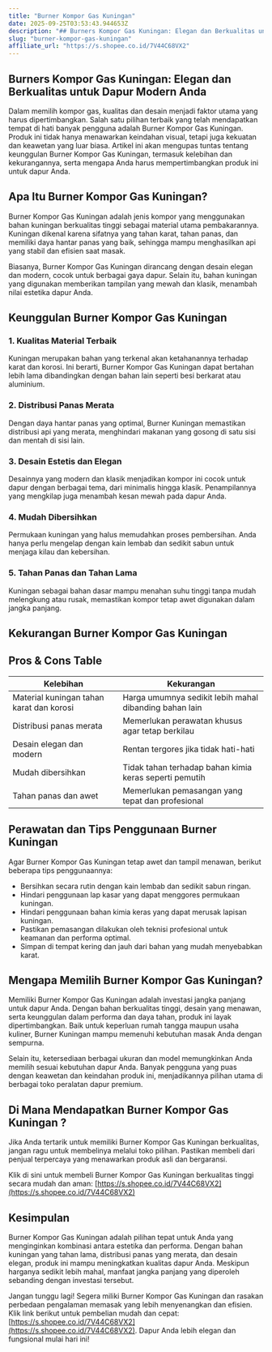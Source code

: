 ```yaml
---
title: "Burner Kompor Gas Kuningan"
date: 2025-09-25T03:53:43.944653Z
description: "## Burners Kompor Gas Kuningan: Elegan dan Berkualitas untuk Dapur Modern Anda..."
slug: "burner-kompor-gas-kuningan"
affiliate_url: "https://s.shopee.co.id/7V44C68VX2"
---
```

## Burners Kompor Gas Kuningan: Elegan dan Berkualitas untuk Dapur Modern Anda

Dalam memilih kompor gas, kualitas dan desain menjadi faktor utama yang harus dipertimbangkan. Salah satu pilihan terbaik yang telah mendapatkan tempat di hati banyak pengguna adalah Burner Kompor Gas Kuningan. Produk ini tidak hanya menawarkan keindahan visual, tetapi juga kekuatan dan keawetan yang luar biasa. Artikel ini akan mengupas tuntas tentang keunggulan Burner Kompor Gas Kuningan, termasuk kelebihan dan kekurangannya, serta mengapa Anda harus mempertimbangkan produk ini untuk dapur Anda.

## Apa Itu Burner Kompor Gas Kuningan?

Burner Kompor Gas Kuningan adalah jenis kompor yang menggunakan bahan kuningan berkualitas tinggi sebagai material utama pembakarannya. Kuningan dikenal karena sifatnya yang tahan karat, tahan panas, dan memiliki daya hantar panas yang baik, sehingga mampu menghasilkan api yang stabil dan efisien saat masak. 

Biasanya, Burner Kompor Gas Kuningan dirancang dengan desain elegan dan modern, cocok untuk berbagai gaya dapur. Selain itu, bahan kuningan yang digunakan memberikan tampilan yang mewah dan klasik, menambah nilai estetika dapur Anda.

## Keunggulan Burner Kompor Gas Kuningan

### 1. Kualitas Material Terbaik
Kuningan merupakan bahan yang terkenal akan ketahanannya terhadap karat dan korosi. Ini berarti, Burner Kompor Gas Kuningan dapat bertahan lebih lama dibandingkan dengan bahan lain seperti besi berkarat atau aluminium.

### 2. Distribusi Panas Merata
Dengan daya hantar panas yang optimal, Burner Kuningan memastikan distribusi api yang merata, menghindari makanan yang gosong di satu sisi dan mentah di sisi lain.

### 3. Desain Estetis dan Elegan
Desainnya yang modern dan klasik menjadikan kompor ini cocok untuk dapur dengan berbagai tema, dari minimalis hingga klasik. Penampilannya yang mengkilap juga menambah kesan mewah pada dapur Anda.

### 4. Mudah Dibersihkan
Permukaan kuningan yang halus memudahkan proses pembersihan. Anda hanya perlu mengelap dengan kain lembab dan sedikit sabun untuk menjaga kilau dan kebersihan.

### 5. Tahan Panas dan Tahan Lama
Kuningan sebagai bahan dasar mampu menahan suhu tinggi tanpa mudah melengkung atau rusak, memastikan kompor tetap awet digunakan dalam jangka panjang.

## Kekurangan Burner Kompor Gas Kuningan

## Pros & Cons Table

| Kelebihan                                              | Kekurangan                                           |
|---------------------------------------------------------|-----------------------------------------------------|
| Material kuningan tahan karat dan korosi               | Harga umumnya sedikit lebih mahal dibanding bahan lain |
| Distribusi panas merata                                | Memerlukan perawatan khusus agar tetap berkilau   |
| Desain elegan dan modern                              | Rentan tergores jika tidak hati-hati               |
| Mudah dibersihkan                                    | Tidak tahan terhadap bahan kimia keras seperti pemutih |
| Tahan panas dan awet                                    | Memerlukan pemasangan yang tepat dan profesional |

## Perawatan dan Tips Penggunaan Burner Kuningan

Agar Burner Kompor Gas Kuningan tetap awet dan tampil menawan, berikut beberapa tips penggunaannya:
- Bersihkan secara rutin dengan kain lembab dan sedikit sabun ringan.
- Hindari penggunaan lap kasar yang dapat menggores permukaan kuningan.
- Hindari penggunaan bahan kimia keras yang dapat merusak lapisan kuningan.
- Pastikan pemasangan dilakukan oleh teknisi profesional untuk keamanan dan performa optimal.
- Simpan di tempat kering dan jauh dari bahan yang mudah menyebabkan karat.

## Mengapa Memilih Burner Kompor Gas Kuningan?

Memiliki Burner Kompor Gas Kuningan adalah investasi jangka panjang untuk dapur Anda. Dengan bahan berkualitas tinggi, desain yang menawan, serta keunggulan dalam performa dan daya tahan, produk ini layak dipertimbangkan. Baik untuk keperluan rumah tangga maupun usaha kuliner, Burner Kuningan mampu memenuhi kebutuhan masak Anda dengan sempurna.

Selain itu, ketersediaan berbagai ukuran dan model memungkinkan Anda memilih sesuai kebutuhan dapur Anda. Banyak pengguna yang puas dengan keawetan dan keindahan produk ini, menjadikannya pilihan utama di berbagai toko peralatan dapur premium.

## Di Mana Mendapatkan Burner Kompor Gas Kuningan ?

Jika Anda tertarik untuk memiliki Burner Kompor Gas Kuningan berkualitas, jangan ragu untuk membelinya melalui toko pilihan. Pastikan membeli dari penjual terpercaya yang menawarkan produk asli dan bergaransi.

Klik di sini untuk membeli Burner Kompor Gas Kuningan berkualitas tinggi secara mudah dan aman: [https://s.shopee.co.id/7V44C68VX2](https://s.shopee.co.id/7V44C68VX2)

## Kesimpulan

Burner Kompor Gas Kuningan adalah pilihan tepat untuk Anda yang menginginkan kombinasi antara estetika dan performa. Dengan bahan kuningan yang tahan lama, distribusi panas yang merata, dan desain elegan, produk ini mampu meningkatkan kualitas dapur Anda. Meskipun harganya sedikit lebih mahal, manfaat jangka panjang yang diperoleh sebanding dengan investasi tersebut.

Jangan tunggu lagi! Segera miliki Burner Kompor Gas Kuningan dan rasakan perbedaan pengalaman memasak yang lebih menyenangkan dan efisien. Klik link berikut untuk pembelian mudah dan cepat: [https://s.shopee.co.id/7V44C68VX2](https://s.shopee.co.id/7V44C68VX2). Dapur Anda lebih elegan dan fungsional mulai hari ini!
